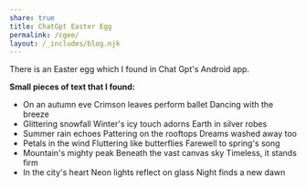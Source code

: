 ```yaml
---
share: true
title: ChatGpt Easter Egg
permalink: /cgee/
layout: /_includes/blog.njk
---
```


There is an Easter egg which I found in Chat Gpt's Android app.

**Small pieces of text that I found:**

- On an autumn eve Crimson leaves perform ballet Dancing with the breeze
- Glittering snowfall Winter's icy touch adorns Earth in silver robes
- Summer rain echoes Pattering on the rooftops Dreams washed away too
- Petals in the wind Fluttering like butterflies Farewell to spring's song
- Mountain's mighty peak Beneath the vast canvas sky Timeless, it stands firm
- In the city's heart Neon lights reflect on glass Night finds a new dawn


